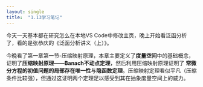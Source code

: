 ```yaml
---
layout: single
title:  "1.13学习笔记"
---
```

今天一天基本都在研究怎么在本地VS Code中修改主页，晚上开始看泛函分析了，看的是张恭庆的《泛函分析讲义（上）》。

今晚看了第一章第一节-压缩映射原理，本章主要定义了**度量空间**中的基础概念，证明了**压缩映射原理——Banach不动点定理**，然后利用压缩映射原理证明了
**常微分方程的初值问题的局部存在唯一性**与**隐函数定理**。压缩映射定理看似平凡（压缩条件比较强），但通过这证明两个定理足以感受到其在抽象度量空间上的威力。